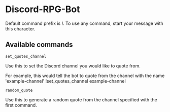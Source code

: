 # Discord-RPG-Bot

Default command prefix is !. To use any command, start your message with this character.

## Available commands

    set_quotes_channel

Use this to set the Discord channel you would like to quote from.

For example, this would tell the bot to quote from the channel with the name 'example-channel'
    !set_quotes_channel example-channel


    random_quote

Use this to generate a random quote from the channel specified with the first command.
